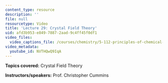 ```yaml
---
content_type: resource
description: ''
file: null
resourcetype: Video
title: 'Lecture 29: Crystal Field Theory'
uid: afd3b953-e849-7887-2aad-9c4ff45f0df1
video_files:
  video_captions_file: /courses/chemistry/5-112-principles-of-chemical-science-fall-2005/video-lectures/lecture-29-crystal-field-theory/NVTHQwQ9IqA.vtt
video_metadata:
  youtube_id: NVTHQwQ9IqA
---
```


**Topics covered:** Crystal Field Theory

**Instructors/speakers:** Prof. Christopher Cummins